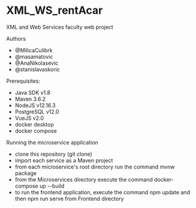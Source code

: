 # XML_WS_rentAcar
XML and Web Services faculty web project

Authors
 - @MilicaCulibrk
 - @masamatovic
 - @AnaNikolasevic
 - @stanislavaskoric

<h>Prerequisites:</h><br>
- Java SDK v1.8<br>
- Maven 3.6.2<br>
- NodeJS v12.16.3<br>
- PostgreSQL v12.0<br>
- VueJS v2.0<br>
- docker desktop<br>
- docker compose<br>

Running the microservice application
- clone this repository (git clone)
- import each service as a Maven project 
- from each microservice's root directory run the command mvnw package
- from the Microservices directory execute the command docker-compose up --build
- to run the frontend application, execute the command npm update and then npm run serve from Frontend directory

